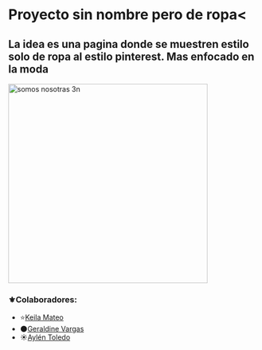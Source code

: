 
# Proyecto sin nombre pero de ropa<
## La idea es una pagina donde se muestren estilo solo de ropa al estilo pinterest. Mas enfocado en la moda

  <img src="https://github.com/user-attachments/assets/97ede965-7f7e-4c04-9420-f12022daa3b6" alt="somos nosotras 3n" width="400">

### ⚜️Colaboradores:
* ⭐[Keila Mateo](https://github.com/keilaNerea06)
* 🌑[Geraldine Vargas](https://github.com/Gerald-Vargas)
* ☀️[Aylén Toledo](https://github.com/Aylen-xd)

